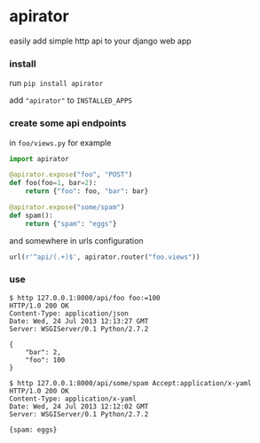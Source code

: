 # apirator
easily add simple http api to your django web app

### install
run `pip install apirator`

add `"apirator"` to `INSTALLED_APPS`

### create some api endpoints
in `foo/views.py` for example
```python
import apirator

@apirator.expose("foo", "POST")
def foo(foo=1, bar=2):
    return {"foo": foo, "bar": bar}

@apirator.expose("some/spam")
def spam():
    return {"spam": "eggs"}
```
and somewhere in urls configuration
```python
url(r'^api/(.+)$', apirator.router("foo.views"))
```

### use
```
$ http 127.0.0.1:8000/api/foo foo:=100
HTTP/1.0 200 OK
Content-Type: application/json
Date: Wed, 24 Jul 2013 12:13:27 GMT
Server: WSGIServer/0.1 Python/2.7.2

{
    "bar": 2,
    "foo": 100
}
```

```
$ http 127.0.0.1:8000/api/some/spam Accept:application/x-yaml
HTTP/1.0 200 OK
Content-Type: application/x-yaml
Date: Wed, 24 Jul 2013 12:12:02 GMT
Server: WSGIServer/0.1 Python/2.7.2

{spam: eggs}
```

